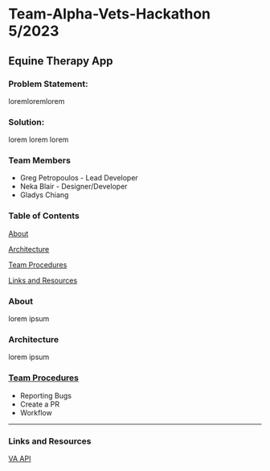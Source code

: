 # Team-Alpha-Vets-Hackathon 5/2023

## Equine Therapy App

### Problem Statement: 
loremloremlorem

### Solution: 
lorem lorem lorem

### Team Members
- Greg Petropoulos - Lead Developer
- Neka Blair - Designer/Developer
- Gladys Chiang

### Table of Contents

[About](#about)

[Architecture](#architecture)

[Team Procedures](#team-procedures)

[Links and Resources](#links-and-resources)

### About

lorem ipsum

### Architecture

lorem ipsum

### [Team Procedures](./docs/team-procedures.md)

- Reporting Bugs
- Create a PR
- Workflow

---

### Links and Resources

[VA API](https://developer.va.gov/)
